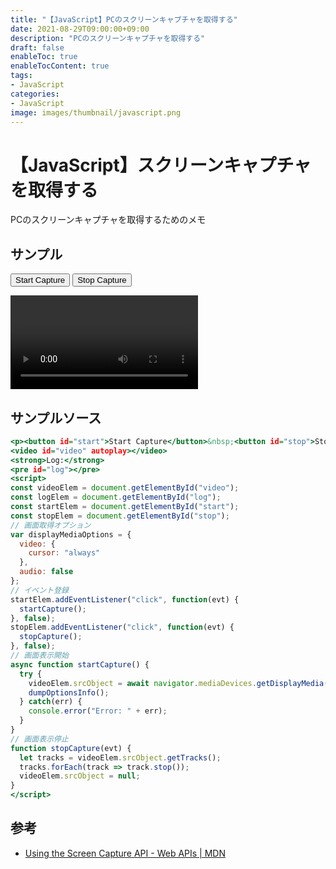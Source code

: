 ```yaml
---
title: "【JavaScript】PCのスクリーンキャプチャを取得する"
date: 2021-08-29T09:00:00+09:00
description: "PCのスクリーンキャプチャを取得する"
draft: false
enableToc: true
enableTocContent: true
tags: 
- JavaScript
categories: 
- JavaScript
image: images/thumbnail/javascript.png
---
```


# 【JavaScript】スクリーンキャプチャを取得する
PCのスクリーンキャプチャを取得するためのメモ

## サンプル
<p><button id="start">Start Capture</button>&nbsp;<button id="stop">Stop Capture</button></p>
<video id="video" autoplay></video>
<script>
const videoElem = document.getElementById("video");
const logElem = document.getElementById("log");
const startElem = document.getElementById("start");
const stopElem = document.getElementById("stop");
// 画面取得オプション
var displayMediaOptions = {
  video: {
    cursor: "always"
  },
  audio: false
};
// イベント登録
startElem.addEventListener("click", function(evt) {
  startCapture();
}, false);
stopElem.addEventListener("click", function(evt) {
  stopCapture();
}, false);
// 画面表示開始
async function startCapture() {
  try {
    videoElem.srcObject = await navigator.mediaDevices.getDisplayMedia(displayMediaOptions);
    dumpOptionsInfo();
  } catch(err) {
    console.error("Error: " + err);
  }
}
// 画面表示停止
function stopCapture(evt) {
  let tracks = videoElem.srcObject.getTracks();
  tracks.forEach(track => track.stop());
  videoElem.srcObject = null;
}
</script>

## サンプルソース
```html:index.html
<p><button id="start">Start Capture</button>&nbsp;<button id="stop">Stop Capture</button></p>
<video id="video" autoplay></video>
<strong>Log:</strong>
<pre id="log"></pre>
<script>
const videoElem = document.getElementById("video");
const logElem = document.getElementById("log");
const startElem = document.getElementById("start");
const stopElem = document.getElementById("stop");
// 画面取得オプション
var displayMediaOptions = {
  video: {
    cursor: "always"
  },
  audio: false
};
// イベント登録
startElem.addEventListener("click", function(evt) {
  startCapture();
}, false);
stopElem.addEventListener("click", function(evt) {
  stopCapture();
}, false);
// 画面表示開始
async function startCapture() {
  try {
    videoElem.srcObject = await navigator.mediaDevices.getDisplayMedia(displayMediaOptions);
    dumpOptionsInfo();
  } catch(err) {
    console.error("Error: " + err);
  }
}
// 画面表示停止
function stopCapture(evt) {
  let tracks = videoElem.srcObject.getTracks();
  tracks.forEach(track => track.stop());
  videoElem.srcObject = null;
}
</script>
```

## 参考
* <a href="https://developer.mozilla.org/en-US/docs/Web/API/Screen_Capture_API/Using_Screen_Capture" target="_blank" rel="nofollow noopener">Using the Screen Capture API - Web APIs | MDN</a>
